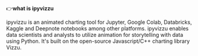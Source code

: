 
👉**what is ipyvizzu**

ipyvizzu is an animated charting tool for Jupyter, Google Colab, Databricks, Kaggle and Deepnote notebooks among other platforms. ipyvizzu enables data scientists and analysts to utilize animation for storytelling with data using Python. It's built on the open-source Javascript/C++ charting library Vizzu.
